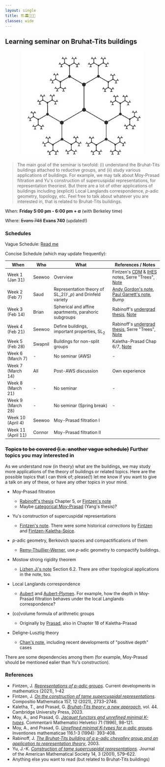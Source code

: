 ```yaml
---
layout: single
title: 🏗️🏛️🏢🏫🏰 
classes: wide
---
```



## Learning seminar on Bruhat-Tits buildings

<p align="center">
<img src="/seminar/2025spring-bruhat-tits/BT-SL2Q2.png">
</p>

> The main goal of the seminar is twofold: (i) understand the Bruhat-Tits buildings attached to reductive groups, and (ii) study various applications of buildings. For example, we may talk about Moy-Prasad filtration and Yu's construction of supercuspidal representations, for representation theoriest. But there are a lot of other applications of buildings including (explicit) Local Langlands correspondence, $p$-adic geometry, topology, etc. Feel free to talk about whatever you are interested in, that is related to Bruhat-Tits buildings.


When: **Friday 5:00 pm - 6:00 pm + $\alpha$** (with Berkeley time)

Where: ~~Evans 748~~ **Evans 740** (updated!)

### Schedules

Vague Schedule: [Read me](Bruhat_Tits_seminar.pdf)


Concise Schedule (which may update frequently):

| When               | Who     | What                                                                              | References / Notes                                                                                                                                                                                                                                                              |
|--------------------|---------|-----------------------------------------------------------------------------------|---------------------------------------------------------------------------------------------------------------------------------------------------------------------------------------------------------------------------------------------------------------------------------|
| Week 1 (Jan 31)    | Seewoo  | Overview                                                                          | Fintzen's [CDM](https://www.math.uni-bonn.de/people/fintzen/Fintzen_CDM.pdf) & [IHES](https://www.math.uni-bonn.de/people/fintzen/IHES_Fintzen.pdf) notes, Serre "Trees", [Note](https://seewoo5.github.io/math-notes/representation-theory/Bruhat-Tits-Moy-Prasad-Yu/main.pdf) |
| Week 2 (Feb 7)     | Saud    | Representation theory of $\mathrm{SL}\_{2}(\mathbb{F}\_{p})$ and Drinfeld variety | [Andy Gordon's note](https://websites.umich.edu/~charchan/seminar/20211004.pdf), [Paul Garrett's note](https://www-users.cse.umn.edu/~garrett/m/repns/notes_2014-15/04_finite_GL2.pdf), Bump                                                                                    |
| Week 3 (Feb 14)    | Brian   | Spherical and affine apartments, parahoric subgroups                              | Rabinoff's [undergrad thesis](https://services.math.duke.edu/~jdr/papers/building.pdf), [Note](Note_week3_Bryan.pdf)                                                                                                                                                            |
| Week 4 (Feb 21)    | Seewoo  | Define buildings, important properties, $\mathrm{SL}_{2}$                         | Rabinoff's [undergrad thesis](https://services.math.duke.edu/~jdr/papers/building.pdf), Serre "Trees", [Note](Note_week4_Seewoo.pdf)                                                                                                                                            |
| Week 5 (Feb 28)    | Swapnil | Buildings for non-split groups                                                    | Kaletha-Prasad Chap 6/7, [Note](Note_week5_Swapnil.pdf)                                                                                                                                                                                                                         |
| Week 6 (March 7)   | -       | No seminar (AWS)                                                                  | -                                                                                                                                                                                                                                                                               |
| Week 7 (March 14)  | All     | Post-AWS discussion                                                               | Own experience                                                                                                                                                                                                                                                                  |
| Week 8 (March 21)  | -       | No seminar                                                                        | -                                                                                                                                                                                                                                                                               |
| Week 9 (March 28)  | -       | No seminar (Spring break)                                                         | -                                                                                                                                                                                                                                                                               |
| Week 10 (April 4)  | Seewoo  | Moy-Prasad filtration I                                                           |                                                                                                                                                                                                                                                                                 |
| Week 11 (April 11) | Connor  | Moy-Prasad filtration II                                                          |                                                                                                                                                                                                                                                                                 |

### ~~Topics to be covered (i.e. another vague schedule)~~ Further topics you may interested in

As we understand now (in theory) what are the buildings, we may study more applications of the theory of buildings or related topics.
Here are the possible topics that I can think of; please(!) let me know if you want to give a talk on any of these, or have any other topics in your mind.

- Moy-Prasad filtration

    - [Rabinoff's thesis](https://services.math.duke.edu/~jdr/papers/building.pdf) Chapter 5, or [Fintzen's note](https://www.math.uni-bonn.de/people/fintzen/Fintzen_CDM.pdf)
    - Maybe [categorical Moy-Prasad](https://arxiv.org/abs/2104.12917) (Yang's thesis)?

- Yu's construction of supercuspidal representations

    - [Fintzen's note](https://www.math.uni-bonn.de/people/fintzen/Fintzen_CDM.pdf). There were some historical *corrections* by [Fintzen](https://arxiv.org/abs/1908.09819) and [Fintzen-Kaletha-Spice](https://arxiv.org/abs/2106.09120).

- $p$-adic geometry, Berkovich spaces and compactifications of them

    - [Remy-Thuillier-Werner](https://arxiv.org/abs/1110.1362), use $p$-adic geometry to compactify buildings.

- Mostow strong rigidity theorem

    - [Lizhen Ji's note](https://dept.math.lsa.umich.edu/~lji/building-curve-complex-handbook.pdf) Section 6.2. There are other topological applications in the note, too.

- Local Langlands correspondence

    - [Aubert](https://arxiv.org/abs/2306.06735) and [Aubert-Plymen](https://www.sciencedirect.com/science/article/pii/S0022314X21001992). For example, how the depth in Moy-Prasad filtration behaves under the local Langlands correspondence?

- (co)volume formula of arithmetic groups

    - Originally by [Prasad](http://www.numdam.org/item/PMIHES_1989__69__91_0.pdf), also in Chapter 18 of Kaletha-Prasad

- Deligne-Lusztig theory

    - [Chan's note](https://swc-math.github.io/aws/2025/2025ChanNotes.pdf), including recent developments of "positive depth" cases

There are some dependencies among them (for example, Moy-Prasad should be mentioned ealier than Yu's construction).


### References

- Fintzen, J. [*Representations of p-adic groups*](https://www.math.uni-bonn.de/people/fintzen/Fintzen_CDM.pdf). Current developments in mathematics (2021), 1–42
- Fintzen, J. [*On the construction of tame supercuspidal representations*](https://www.cambridge.org/core/journals/compositio-mathematica/article/on-the-construction-of-tame-supercuspidal-representations/70256AF7C1BA82B217A2AB03537F992B). Compositio Mathematica 157, 12 (2021), 2733–2746.
- Kaletha, T., and Prasad, G. [*Bruhat–Tits theory: a new approach*](https://www.cambridge.org/9781108831963), vol. 44. Cambridge University Press, 2023.
- Moy, A., and Prasad, G. [*Jacquet functors and unrefined minimal K-types*](https://link.springer.com/article/10.1007/BF02566411). Commentarii
Mathematici Helvetici 71 (1996), 98–121.
- Moy, A., and Prasad, G. [*Unrefined minimal K-types for p-adic groups*](https://link.springer.com/article/10.1007/BF01231566). Inventiones mathematicae 116.1-3 (1994): 393-408.
- Rabinoff, J. [*The Bruhat-Tits building of a p-adic chevalley group and an application to representation theory*](https://services.math.duke.edu/~jdr/papers/building.pdf), 2003.
- Yu, J.-K. [*Construction of tame supercuspidal representations*](https://www.ams.org/jams/2001-14-03/S0894-0347-01-00363-0/S0894-0347-01-00363-0.pdf). Journal of the American Mathematical Society 14, 3 (2001), 579–622.
- Anything else you want to read (but related to Bruhat-Tits buildings)